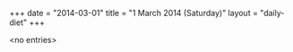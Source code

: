 +++
date = "2014-03-01"
title = "1 March 2014 (Saturday)"
layout = "daily-diet"
+++


\<no entries\>

